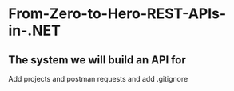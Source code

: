 # From-Zero-to-Hero-REST-APIs-in-.NET

## The system we will build an API for
Add projects and postman requests and add .gitignore
